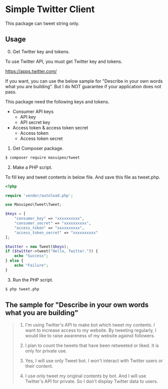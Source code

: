 # Simple Twitter Client

This package can tweet string only.

## Usage

0. Get Twitter key and tokens.

To use Twitter API, you must get Twitter key and tokens.

https://apps.twitter.com/

If you want, you can use the below sample for "Describe in your own words what you are building".
But I do NOT guarantee if your application does not pass.

This package need the following keys and tokens.
- Consumer API keys
  * API key
  * API secret key
- Access token & access token secret
  * Access token
  * Access token secret

1. Get Composer package.

```sh
$ composer require masuipeo/tweet
```

2. Make a PHP script.

To fill key and tweet contents in below file.
And save this file as tweet.php.

```php tweet.php
<?php

require 'vendor/autoload.php';

use Masuipeo\Tweet\Tweet;

$keys = [
    "consumer_key" => "xxxxxxxxxx",
    "consumer_secret" => "xxxxxxxxxx",
    "access_token" => "xxxxxxxxxx",
    "access_token_secret" => "xxxxxxxxxx"
];

$twitter = new Tweet($keys);
if ($twitter->tweet("Hello, Twitter.")) {
    echo "Success";
} else {
    echo "Failure";
}
```

3. Run the PHP script.

```sh
$ php tweet.php
```

## The sample for "Describe in your own words what you are building"

> 1. I'm using Twitter's API to make bot which tweet my contents.
> I want to increase access to my website.
> By tweeting regularly, I would like to raise awareness of my website against followers.
> 
> 2. I plan to count the tweets that have been retweeted or liked.
> It is only for private use.
> 
> 3. Yes, I will use only Tweet bot.
> I won't interact with Twitter users or their content.
> 
> 4. I use only tweet my original contents by bot.
> And I will use Twitter's API for private.
> So I don't display Twitter data to users.
